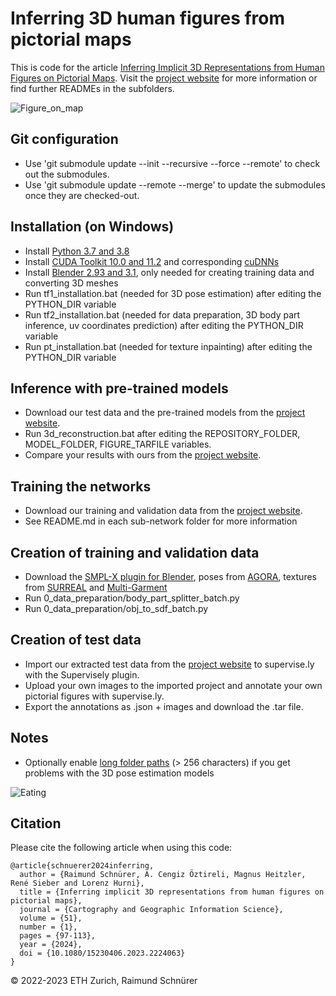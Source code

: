 # Inferring 3D human figures from pictorial maps 

This is code for the article [Inferring Implicit 3D Representations from Human Figures on Pictorial Maps](https://doi.org/10.1080/15230406.2023.2224063). Visit the [project website](http://narrat3d.ethz.ch/3d-humans-from-pictorial-maps/) for more information or find further READMEs in the subfolders.

![Figure_on_map](https://github.com/narrat3d/pictorial-maps-3d-humans/assets/9949879/d1384809-1013-44d2-b36f-9c0e751fa3df)


## Git configuration

* Use 'git submodule update --init --recursive --force --remote' to check out the submodules.
* Use 'git submodule update --remote --merge' to update the submodules once they are checked-out.

## Installation (on Windows)

* Install [Python 3.7 and 3.8](https://www.python.org/downloads/)
* Install [CUDA Toolkit 10.0 and 11.2](https://developer.nvidia.com/cuda-downloads) and corresponding [cuDNNs](https://developer.nvidia.com/rdp/cudnn-download)
* Install [Blender 2.93 and 3.1](https://www.blender.org/download/), only needed for creating training data and converting 3D meshes 
* Run tf1_installation.bat (needed for 3D pose estimation) after editing the PYTHON_DIR variable 
* Run tf2_installation.bat (needed for data preparation, 3D body part inference, uv coordinates prediction) after editing the PYTHON_DIR variable
* Run pt_installation.bat (needed for texture inpainting) after editing the PYTHON_DIR variable

## Inference with pre-trained models

* Download our test data and the pre-trained models from the [project website](http://narrat3d.ethz.ch/3d-humans-from-pictorial-maps/).
* Run 3d_reconstruction.bat after editing the REPOSITORY_FOLDER, MODEL_FOLDER, FIGURE_TARFILE variables. 
* Compare your results with ours from the [project website](http://narrat3d.ethz.ch/3d-humans-from-pictorial-maps/).

## Training the networks

* Download our training and validation data from the [project website](http://narrat3d.ethz.ch/3d-humans-from-pictorial-maps/).
* See README.md in each sub-network folder for more information

## Creation of training and validation data

* Download the [SMPL-X plugin for Blender](https://smpl-x.is.tue.mpg.de/), poses from [AGORA](https://agora.is.tue.mpg.de/), textures from [SURREAL](https://www.di.ens.fr/willow/research/surreal/data/) and [Multi-Garment](http://virtualhumans.mpi-inf.mpg.de/mgn/)
* Run 0_data_preparation/body_part_splitter_batch.py
* Run 0_data_preparation/obj_to_sdf_batch.py

## Creation of test data

* Import our extracted test data from the [project website](http://narrat3d.ethz.ch/3d-humans-from-pictorial-maps/) to supervise.ly with the Supervisely plugin.
* Upload your own images to the imported project and annotate your own pictorial figures with supervise.ly.
* Export the annotations as .json + images and download the .tar file.

## Notes

* Optionally enable [long folder paths](https://docs.microsoft.com/en-us/windows/win32/fileio/maximum-file-path-limitation?tabs=registry#enable-long-paths-in-windows-10-version-1607-and-later) (> 256 characters) if you get problems with the 3D pose estimation models

![Eating](https://github.com/narrat3d/pictorial-maps-3d-humans/assets/9949879/57d77c51-86bd-4caa-8280-6ad3a8cc3d5f)

## Citation

Please cite the following article when using this code:

```
@article{schnuerer2024inferring,
  author = {Raimund Schnürer, A. Cengiz Öztireli, Magnus Heitzler, René Sieber and Lorenz Hurni},
  title = {Inferring implicit 3D representations from human figures on pictorial maps},
  journal = {Cartography and Geographic Information Science},
  volume = {51},
  number = {1},
  pages = {97-113},
  year = {2024},
  doi = {10.1080/15230406.2023.2224063}
}
```

© 2022-2023 ETH Zurich, Raimund Schnürer
